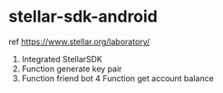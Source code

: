 # stellar-sdk-android
ref https://www.stellar.org/laboratory/
1. Integrated StellarSDK
2. Function generate key pair
3. Function friend bot
4 Function get account balance
